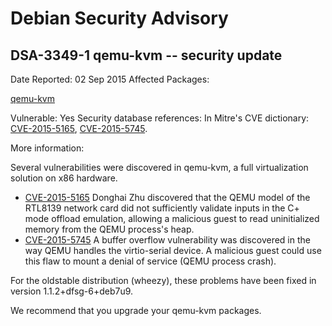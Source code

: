 
Debian Security Advisory
========================


DSA-3349-1 qemu-kvm -- security update
--------------------------------------



Date Reported:
02 Sep 2015
Affected Packages:

[qemu-kvm](https://packages.debian.org/src:qemu-kvm)

Vulnerable:
Yes
Security database references:
In Mitre's CVE dictionary: [CVE-2015-5165](https://security-tracker.debian.org/tracker/CVE-2015-5165), [CVE-2015-5745](https://security-tracker.debian.org/tracker/CVE-2015-5745).  

More information:

Several vulnerabilities were discovered in qemu-kvm, a full
virtualization solution on x86 hardware.


* [CVE-2015-5165](https://security-tracker.debian.org/tracker/CVE-2015-5165)
Donghai Zhu discovered that the QEMU model of the RTL8139 network
 card did not sufficiently validate inputs in the C+ mode offload
 emulation, allowing a malicious guest to read uninitialized memory
 from the QEMU process's heap.
* [CVE-2015-5745](https://security-tracker.debian.org/tracker/CVE-2015-5745)
A buffer overflow vulnerability was discovered in the way QEMU
 handles the virtio-serial device. A malicious guest could use this
 flaw to mount a denial of service (QEMU process crash).


For the oldstable distribution (wheezy), these problems have been fixed
in version 1.1.2+dfsg-6+deb7u9.


We recommend that you upgrade your qemu-kvm packages.





